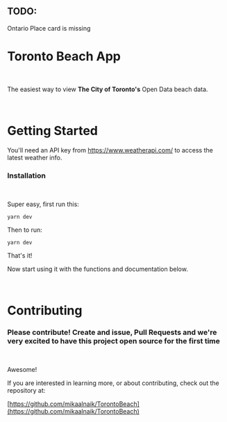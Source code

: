 

## TODO:

Ontario Place card is missing

# Toronto Beach App

&nbsp;



The easiest way to view **The City of Toronto's** Open Data beach data.




&nbsp;



# Getting Started


  You'll need an API key from https://www.weatherapi.com/ to access the latest weather info.


### Installation



&nbsp;

Super easy, first run this:



`yarn dev`




Then to run:



    yarn dev



That's it!



Now start using it with the functions and documentation below.




&nbsp;



# Contributing





### Please contribute! Create and issue, Pull Requests and we're very excited to have this project open source for the first time

&nbsp;

Awesome!

If you are interested in learning more, or about contributing, check out the repository at:

[https://github.com/mikaalnaik/TorontoBeach](https://github.com/mikaalnaik/TorontoBeach)

&nbsp;
